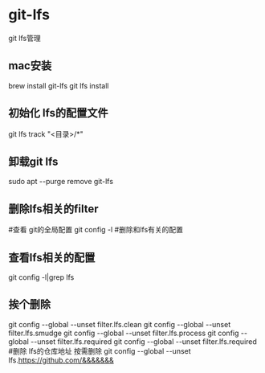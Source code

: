 # git-lfs
git lfs管理

##  mac安装
brew install git-lfs
git lfs install

## 初始化 lfs的配置文件
git lfs track "<目录>/*"



## 卸载git lfs
sudo apt --purge remove git-lfs

## 删除lfs相关的filter
 #查看 git的全局配置
git config -l 
 #删除和lfs有关的配置
## 查看lfs相关的配置
git config -l|grep lfs
## 挨个删除
git config --global --unset filter.lfs.clean
git config --global --unset filter.lfs.smudge
git config --global --unset filter.lfs.process
git config --global --unset filter.lfs.required
git config --global --unset filter.lfs.required
 #删除 lfs的仓库地址  按需删除
git config --global --unset lfs.https://github.com/&&&&&&&


